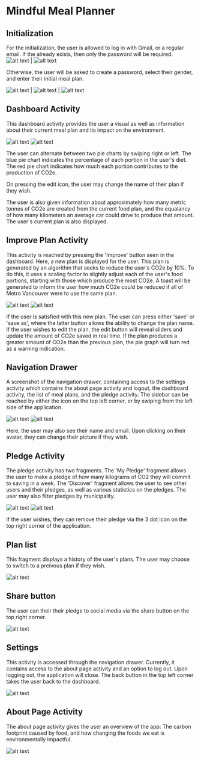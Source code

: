# Mindful Meal Planner 

## Initialization
For the initialization, the user is allowed to log in with Gmail, or a regular email. If the already exists, then only the password will be required. 
![alt text](ReadmePic/Register.PNG) | ![alt text](ReadmePic/signInExisting.PNG)


Otherwise, the user will be asked to create a password, select their gender, and enter their initial meal plan.


![alt text](ReadmePic/Greetings.PNG) | ![alt text](ReadmePic/selectGender.PNG) | ![alt text](ReadmePic/updateMealPlan.PNG)

## Dashboard Activity
This dashboard activity provides the user a visual as well as information about their current meal plan and its impact on the environment.

![alt text](ReadmePic/dashboardPie1.PNG) ![alt text](ReadmePic/dashboardPie2.PNG)


The user can alternate between two pie charts by swiping right or left. The blue pie chart indicates the percentage of each portion in the user's diet. The red pie chart indicates how much each portion contributes to the production of CO2e.


On pressing the edit icon, the user may change the name of their plan if they wish.





 
The user is also given information about approximately how many metric tonnes of CO2e are created from the current food plan, and the equalancy of how many kilometers an average car could drive to produce that amount.
The user's current plan is also displayed. 

## Improve Plan Activity
This activity is reached by pressing the 'Improve' button seen in the dashboard. Here, a new plan is displayed for the user. This plan is generated by an algorithm that seeks to reduce the user's CO2e by 10%. To do this, it uses a scaling factor to slightly adjust each of the user's food portions, starting with those which produce the most CO2e.
A toast will be generated to inform the user how much CO2e could be reduced if all of Metro Vancouver were to use the same plan.

![alt text](ReadmePic/improveActivity.PNG) ![alt text](ReadmePic/editImprove.PNG)

If the user is satisfied with this new plan. The user can press either 'save' or 'save as', where the latter button allows the ability to change the plan name.
If the user wishes to edit the plan, the edit button will reveal sliders and update the amount of CO2e saved in real time. If the plan produces a greater amount of CO2e than the previous plan, the pie graph will turn red as a warning indication.



## Navigation Drawer
A screenshot of the navigation drawer, containing access to the settings activity which contains the about page activity and logout, the dashboard activity, the list of meal plans, and the pledge activity. The sidebar can be reached by either the icon on the top left corner, or by swiping from the left side of the application.

![alt text](ReadmePic/drawer.PNG) ![alt text](ReadmePic/changeIcon.PNG)

Here, the user may also see their name and email. Upon clicking on their avatar, they can change their picture if they wish.

## Pledge Activity
The pledge activity has two fragments. The 'My Pledge' fragment allows the user to make a pledge of how many kilograms of CO2 they will commit to saving in a week. The 'Discover' fragment allows the user to see other users and their pledges, as well as various statistics on the pledges. The user may also filter pledges by municipality.

![alt text](ReadmePic/myPledge.PNG) ![alt text](ReadmePic/discover.PNG)

If the user wishes, they can remove their pledge via the 3 dot icon on the top right corner of the application.

## Plan list
This fragment displays a history of the user's plans. The user may choose to switch to a preivous plan if they wish.

![alt text](ReadmePic/PlanList.PNG)

## Share button
The user can their their pledge to social media via the share button on the top right corner.

![alt text](ReadmePic/share.png)


## Settings 
This activity is accessed through the navigation drawer. Currently, it contains access to the about page activity and an option to log out. Upon logging out, the application will close. The back button in the top left corner takes the user back to the dashboard.

![alt text](ReadmePic/settings.PNG)



## About Page Activity
The about page activity gives the user an overview of the app: The carbon footprint caused by food, and how changing the foods we eat is environmentally impactful.


![alt text](ReadmePic/aboutActivity.PNG)


